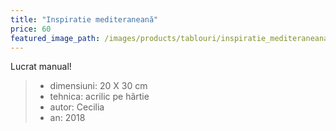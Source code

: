 ```yaml
---
title: "Inspiratie mediteraneană"
price: 60
featured_image_path: /images/products/tablouri/inspiratie_mediteraneana.jpg
---
```


Lucrat manual!

> - dimensiuni: 20 X 30 cm
> - tehnica: acrilic pe hârtie
> - autor: Cecilia
> - an: 2018
